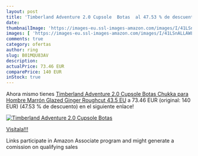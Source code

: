 ```yaml
---
layout: post
title: 'Timberland Adventure 2.0 Cupsole  Botas  al 47.53 % de descuento'
date: 
thumbnailImage: 'https://images-eu.ssl-images-amazon.com/images/I/41LSnALLAWL._SL200_.jpg'
images: [ 'https://images-eu.ssl-images-amazon.com/images/I/41LSnALLAWL._SL200_.jpg' ]
comments: true
category: ofertas
author: ring
slug: B01MQU83AV
description:
actualPrice: 73.46 EUR
comparePrice: 140 EUR
inStock: true
---
```


Ahora mismo tienes [Timberland Adventure 2.0 Cupsole  Botas Chukka para Hombre  Marrón  Glazed Ginger Roughcut   43.5 EU](https://www.amazon.es/dp/B01MQU83AV/?tag=tolees-21) a 73.46 EUR (original: 140 EUR) (47.53 %  de descuento) en el siguiente enlace!

[![Timberland Adventure 2.0 Cupsole  Botas ](https://images-eu.ssl-images-amazon.com/images/I/41LSnALLAWL._SL200_.jpg)](https://www.amazon.es/dp/B01MQU83AV/?tag=tolees-21)

[Visítala!!!](https://www.amazon.es/dp/B01MQU83AV/?tag=tolees-21)

Links participate in Amazon Associate program and might generate a comission on qualifying sales
